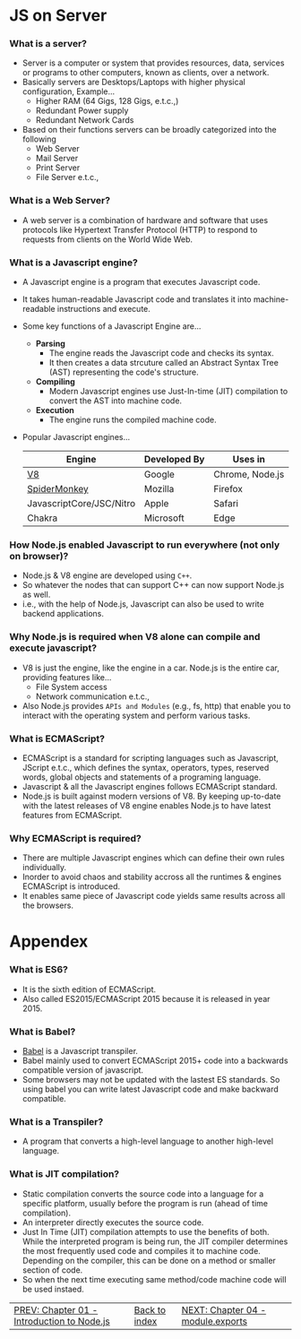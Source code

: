 # JS on Server

### What is a server?

-   Server is a computer or system that provides resources, data, services or programs to other computers, known as clients, over a network.
-   Basically servers are Desktops/Laptops with higher physical configuration, Example...
    -   Higher RAM (64 Gigs, 128 Gigs, e.t.c.,)
    -   Redundant Power supply
    -   Redundant Network Cards
-   Based on their functions servers can be broadly categorized into the following
    -   Web Server
    -   Mail Server
    -   Print Server
    -   File Server e.t.c.,

### What is a Web Server?

-   A web server is a combination of hardware and software that uses protocols like Hypertext Transfer Protocol (HTTP) to respond to requests from clients on the World Wide Web.

### What is a Javascript engine?

-   A Javascript engine is a program that executes Javascript code.
-   It takes human-readable Javascript code and translates it into machine-readable instructions and execute.
-   Some key functions of a Javascript Engine are...
    -   **Parsing**
        -   The engine reads the Javascript code and checks its syntax.
        -   It then creates a data strcuture called an Abstract Syntax Tree (AST) representing the code's structure.
    -   **Compiling**
        -   Modern Javascript engines use Just-In-time (JIT) compilation to convert the AST into machine code.
    -   **Execution**
        -   The engine runs the compiled machine code.
-   Popular Javascript engines...

    | Engine                                    | Developed By | Uses in         |
    | ----------------------------------------- | ------------ | --------------- |
    | [V8](https://v8.dev/docs)                 | Google       | Chrome, Node.js |
    | [SpiderMonkey](https://spidermonkey.dev/) | Mozilla      | Firefox         |
    | JavascriptCore/JSC/Nitro                  | Apple        | Safari          |
    | Chakra                                    | Microsoft    | Edge            |

### How Node.js enabled Javascript to run everywhere (not only on browser)?

-   Node.js & V8 engine are developed using `C++`.
-   So whatever the nodes that can support C++ can now support Node.js as well.
-   i.e., with the help of Node.js, Javascript can also be used to write backend applications.

### Why Node.js is required when V8 alone can compile and execute javascript?

-   V8 is just the engine, like the engine in a car. Node.js is the entire car, providing features like...
    -   File System access
    -   Network communication e.t.c.,
-   Also Node.js provides `APIs and Modules` (e.g., fs, http) that enable you to interact with the operating system and perform various tasks.

### What is ECMAScript?

-   ECMAScript is a standard for scripting languages such as Javascript, JScript e.t.c., which defines the syntax, operators, types, reserved words, global objects and statements of a programing language.
-   Javascript & all the Javascript engines follows ECMAScript standard.
-   Node.js is built against modern versions of V8. By keeping up-to-date with the latest releases of V8 engine enables Node.js to have latest features from ECMAScript.

### Why ECMAScript is required?

-   There are multiple Javascript engines which can define their own rules individually.
-   Inorder to avoid chaos and stability accross all the runtimes & engines ECMAScript is introduced.
-   It enables same piece of Javascript code yields same results across all the browsers.

# Appendex

### What is ES6?

-   It is the sixth edition of ECMAScript.
-   Also called ES2015/ECMAScript 2015 because it is released in year 2015.

### What is Babel?

-   [Babel](https://babeljs.io/docs) is a Javascript transpiler.
-   Babel mainly used to convert ECMAScript 2015+ code into a backwards compatible version of javascript.
-   Some browsers may not be updated with the lastest ES standards. So using babel you can write latest Javascript code and make backward compatible.

### What is a Transpiler?

-   A program that converts a high-level language to another high-level language.

### What is JIT compilation?

-   Static compilation converts the source code into a language for a specific platform, usually before the program is run (ahead of time compilation).
-   An interpreter directly executes the source code.
-   Just In Time (JIT) compilation attempts to use the benefits of both. While the interpreted program is being run, the JIT compiler determines the most frequently used code and compiles it to machine code. Depending on the compiler, this can be done on a method or smaller section of code.
-   So when the next time executing same method/code machine code will be used instaed.

|                                                                                                               |                               |                                                                                                                        |
| ------------------------------------------------------------------------------------------------------------- | ----------------------------- | ---------------------------------------------------------------------------------------------------------------------- |
| [PREV: Chapter 01 - Introduction to Node.js](../Chapter%2001%20-%20Intro%20to%20NodeJS/01_Intro-to-nodejs.md) | [Back to index](../README.md) | [NEXT: Chapter 04 - module.exports](../Chapter%2004%20-%20module.export%20&%20require/04_module.export-and-require.md) |
